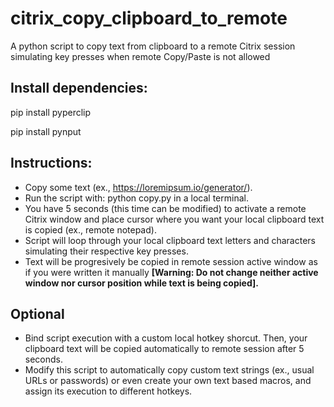 # citrix_copy_clipboard_to_remote
A python script to copy text from clipboard to a remote Citrix session simulating key presses when remote Copy/Paste is not allowed

## Install dependencies:
pip install pyperclip

pip install pynput

## Instructions:
- Copy some text (ex., https://loremipsum.io/generator/).
- Run the script with: python copy.py in a local terminal.
- You have 5 seconds (this time can be modified) to activate a remote Citrix window and place cursor where you want your local clipboard text is copied (ex., remote notepad).
- Script will loop through your local clipboard text letters and characters simulating their respective key presses.
- Text will be progresively be copied in remote session active window as if you were written it manually **[Warning: Do not change neither active window nor cursor position while text is being copied].**

## Optional
- Bind script execution with a custom local hotkey shorcut. Then, your clipboard text will be copied automatically to remote session after 5 seconds.
- Modify this script to automatically copy custom text strings (ex., usual URLs or passwords) or even create your own text based macros, and assign its execution to different hotkeys.
